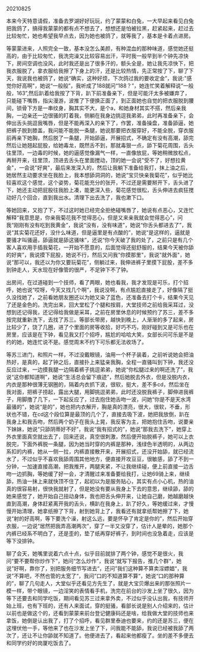 20210825

本来今天特意请假，准备去罗湖好好玩玩，约了蒙蒙和白兔，一大早起来看见白兔把我鸽了，搞得我蒙蒙的都有点不想去了，想想还是怕被拉黑，赶紧起来，赶过去比较匆忙，她也希望我早点去，因为她也被鸽了，就等我了，基本是卡着点进房。

等蒙蒙进来，人照完全一致，基本没怎么美颜，有种混血的那种味道，感觉她还挺高的，由于比较匆忙，我洗完澡又比较容易出汗，平时我一般早到半个钟先凉快下，房间空调也没风，此时我还是出了很多汗的，额头全是，她让我先凉快下，把我衣服脱了，拿衣服给我擦了下身上的汗，还是比较热情，先正常按了下，聊了下天，我说我也被鸽了，她说“确实，这种好烦，下次鸽过我的要收定金”，我说:"感觉你好高啊"，她说“一般般”，我听成了188就问“188？”，她连忙笑着解释说“一般般，163”,然后趴着给我按了下背，趴下前准备亲下，但是可能汗太多被嫌弃了，只能碰下嘴唇，指尖漫游，波推了下便换正面了，到正面她也自觉的把衣服脱到腰间，锁骨下方是一串纹身，胸其实不大，是个a，和她身材其实不搭，然后亲我胸，一边亲还一边很骚的盯着我，侧躺在我身边挑逗我弟弟，此时再准备亲下，会伸出舌头挑逗我嘴唇，但是不能再深入的亲下了，作罢，准备操盘，准备舔逼，她把裤子脱到膝盖，我问能不能脱一条腿，她说那要把衣服穿好，不能全脱，穿衣服前再亲下她胸，然后脱了一条腿，开始舔逼，开展招式，不确定有没有高潮，舔完然后让她翘起屁股，给她毒龙，既然舌不到，那就毒狠一点，舔下菊花周围，舌头往里顶，一边毒的时候，她的逼感觉像漏气一样，一直像放屁，等她稍微放松点，再掰开来，往里顶，顶进去舌头在里面搅动，顶的她一会说"受不了，好想拉黄金"，一会说"好爽"，最后来发深入的，然后让我躺下准备给我打，抹上油之后，她居然主动要求坐在我脸上，我本想舔洞洞的，她说“宝贝快亲我菊花”，似乎她比较喜欢这个感觉，这个姿势，菊花能充分的张开，不过还是需要掰开下，舌头进了下，她还主动把屁股往我脸上凑，能更深入些，菊花感觉很松，舌头伸进去疯狂搅动好几个回合，直到我出水。清理下出去洗了，我也漱下口。

等她回来，又抱了下，不过这时她已经完全拒绝碰嘴唇了，她说有点恶心，又连忙解释“我意思是，你亲我菊花我不觉得恶心，但是又来亲我就会觉得恶心”，问我“刚刚有没有吃到我黄金”，我说“没有，没有味道”，她说“你舌头都进去了”，我说“其实菊花还好，没什么味道，但是逼里是有点酸的”，她说“是这样的，逼就是要骚才叫骚逼，舔逼就是舔这骚味”，还说“你今天破了我的处了，之前只是有几个客人喜欢用手插我菊花，一开始不愿意的，后面觉得还挺舒服的，结果今天被你舔的好爽”，我说摸下屁股，她说不行，然后又问我"你摸那里"，我说"就外面"，她说“那可以，我还以为你又要玩菊花”，侧躺过来，我伸进裤子里摸下屁股，差不多到钟走人，天水现在好像管的很严，不足钟下不了钟。

出房间，在过道碰到一个技师，看了两眼，她也看我，我才发现是可乐，打个招呼，她也说“哎呀，今天又找几个啊”，我说没啊，有点尴尬直接走了，好像隔了挺久没找她了，之前看她朋友圈还以为她又染了蓝色，还准备去打个卡，结果今天见了还是金色的。洗完出来，回大堂松了个腿和按肩，大堂技师之前给我采耳过，没想到还记得我，还记得给我做是采耳，之前在房里休息的时候预约了苏三，差不多按完就重新洗下，去找了苏三。等部长带房，越快到晚上，人渐渐的多了起来，房比较少了，饶了几圈，进了个里面的房等收拾，好巧不巧，刚好碰到又是可乐也在房里，应该是在下钟，看见我又打个招呼，尴尬的哈哈大笑，女部长问可乐是不是约的她，她连忙说不是。感觉周末不约下可乐都无法收场了。

等苏三进门，和照片一样，不过没戴眼镜，油用一个杯子装着，之前听说她会把油热好，是真的，起了钟之后，直接扑上来猛亲我胸，全程一直骚叫到下钟，我还没反应过来，一边摸我腿一边隔着裤子挑逗弟弟，她说“你松腿过来的啊还洗了”，我说“这你都知道啊”，她说“生活总会留下痕迹”，然后她脱去外衣，但是没脱内衣，内衣是那种很薄无钢圈的，隔着内衣抓下波，很软，挺大，差不多cd，然后坐在我对面，把裤子捞起，露出大腿，用脚挑逗弟弟，此时还没脱我裤子，脚伸进我裤子，用脚撸了几下，一下起反应了，过去抱住她舌吻一波，问她“你是不是天水湾最骚的”，她说“是的”，她也把内衣解开，胸是真的漂亮，很大，很软，不垂，形状也不错，在cd这个段位算是最顶的几个了，直接去吸下波，她把我放倒，趴在我身上和我舌吻，然后两个奶子在我头上晃，我反客为主，把她抱住舌吻，说要亲下妹妹，她说“只舔阴蒂好不好”，我说“我有招式的”，她说“那我去洗下”，她穿上外衣里面真空就出去了，回来还说，真空很刺激，然后便开始脱裤子，她可以上衣脱完，下面外裤脱一条腿，因为她当时穿的内裤是那种，浅绿色半透明的，从两边系扣的内裤，她从一侧一拉，内裤直接散开来，开展招式，还没开始舔，就已经流水了，不过似乎不喜欢我舔周围其他地方，便直接开攻豆豆，很敏感，舔了不到一分钟，一加速直接高潮，把我推开，两腿夹紧，不让我继续碰，便上前直接一边舌吻一边抓胸，等她缓了好一会，才清醒过来准备要给我打，让她69骑上来，继续舔，热油一抹上来就快顶不住了，起初以为是服务贴心，其实有点小心机，热的油真的很容易射，很快我就射了，但是她没有要从我身上下去的意思，继续舔，舔的她来感觉了，她开始自己扭动身体，我也把舌头伸开来，让她自己磨，她越磨越快直到高潮，身体赶紧离开我的舌头，横趴在我身上，趴了好久，等她缓过来，才慢慢开始清理，她拿纸擦了下背，射到她背上了，我看还有就拿纸帮她擦了下，她说“射的好高啊，等下要洗个澡，射这么远，要是怀孕了肯定是你的”，然后开始穿衣服，一边说“居然把我弄高潮两次”，穿了一半又没穿了，估计人是晕的，她那个内裤已经系不明白了，还是歪的，垫了纸再穿好裤子，到时间也没急着走，应该是等下没排钟。

聊了会天，她嘴里说着六点十点，似乎目前就排了两个钟，感觉不是很火，我问“要不要帮你炒作下”，她问“怎么炒作”，我说”就写下报告，推几个群“，她说”好啊，靠你了，别把服务细节写进去“，还问”我们这种算不算卖淫嫖娼“，我说”不算吧，不然也管的太宽了“，我问”口的不知道算不算“，她说“口的那种算的”，聊了几句走人，大堂似乎还看见方先生了，就是大宝贝爆出来的那张照片一模一样，带个眼镜，一边淫笑的表情看手机，洗完在前台的沙发上坐了很久，因为等下还要去和同学吃饭，期间看见苏三过来拿外卖，不过似乎没认出我，有技师开始上班，也有下班的，还有人来面试，穿的挺骚，看部长说是别人介绍来的，估计以前也是做这个的，还看到蒙蒙来前台登记健康码还是啥，给我做大堂的技师也来拿饭，她倒是认出我了，打了个招呼，看见群里泰迪也要来，约的还是苏三，便在这埋伏他一手，等他来了也在沙发上坐了下，问我能不能舔，我说已经被我舔了两次了，还让不让你舔就不知道了。他便进去了，看起来他都瘦了。坐的差不多便去和同学约好的岗厦吃饭去了。





